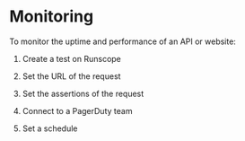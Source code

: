 # Monitoring

To monitor the uptime and performance of an API or website:

1) Create a test on Runscope

2) Set the URL of the request

3) Set the assertions of the request

4) Connect to a PagerDuty team

5) Set a schedule
